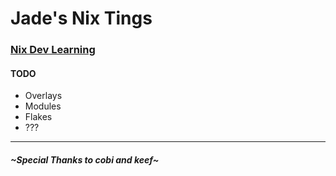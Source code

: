 # Jade's Nix Tings


### [Nix Dev Learning](https://nix.dev/tutorials/first-steps/)
#### TODO
- Overlays
- Modules
- Flakes
- ???
---

##### ~Special Thanks to cobi and keef~
